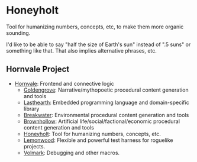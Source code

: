 # Honeyholt
Tool for humanizing numbers, concepts, etc, to make them more organic sounding.

I'd like to be able to say "half the size of Earth's sun" instead of ".5 suns" or something like that.  That also implies alternative phrases, etc.

## Hornvale Project
- [Hornvale](https://github.com/ndouglas/hornvale/): Frontend and connective logic
  - [Goldengrove](https://github.com/ndouglas/goldengrove/): Narrative/mythopoetic procedural content generation and tools
  - [Lasthearth](https://github.com/ndouglas/lasthearth/): Embedded programming language and domain-specific library
  - [Breakwater](https://github.com/ndouglas/breakwater/): Environmental procedural content generation and tools
  - [Brownhollow](https://github.com/ndouglas/brownhollow/): Artificial life/social/factional/economic procedural content generation and tools
  - [Honeyholt](https://github.com/ndouglas/honeyholt/): Tool for humanizing numbers, concepts, etc.
  - [Lemonwood](https://github.com/ndouglas/lemonwood/): Flexible and powerful test harness for roguelike projects.
  - [Volmark](https://github.com/ndouglas/volmark/): Debugging and other macros.
